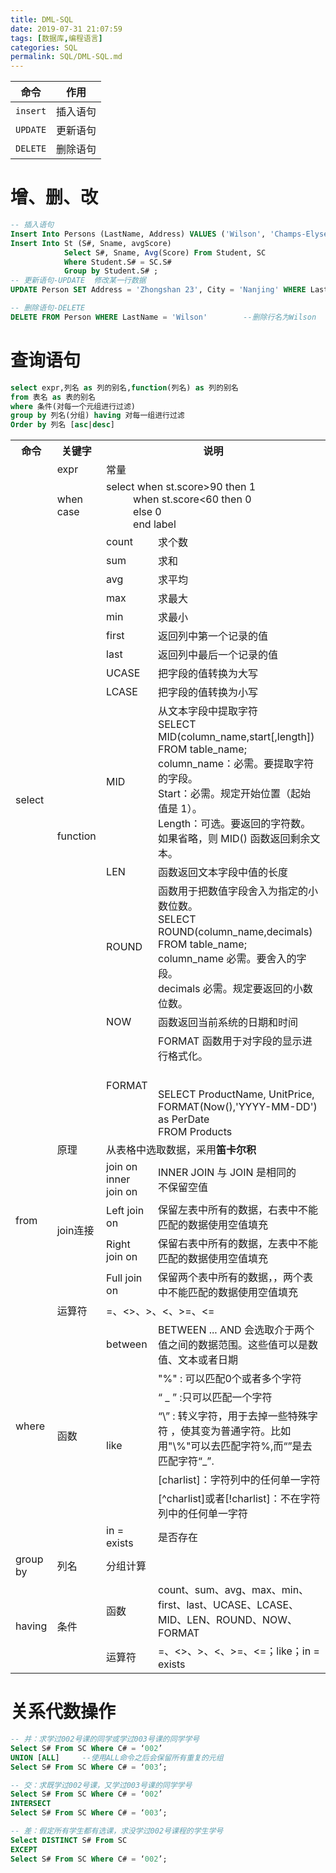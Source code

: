 ```yaml
---
title: DML-SQL
date: 2019-07-31 21:07:59
tags: [数据库,编程语言]
categories: SQL
permalink: SQL/DML-SQL.md
---
```


| 命令     | 作用     |
| -------- | -------- |
| `insert` | 插入语句 |
| `UPDATE` | 更新语句 |
| `DELETE` | 删除语句 |

<!--more-->

# 增、删、改

```sql
-- 插入语句
Insert Into Persons (LastName, Address) VALUES ('Wilson', 'Champs-Elysees')
Insert Into St (S#, Sname, avgScore)
            Select S#, Sname, Avg(Score) From Student, SC
            Where Student.S# = SC.S#
            Group by Student.S# ;
-- 更新语句-UPDATE  修改某一行数据
UPDATE Person SET Address = 'Zhongshan 23', City = 'Nanjing' WHERE LastName = 'Wilson'

-- 删除语句-DELETE
DELETE FROM Person WHERE LastName = 'Wilson'        --删除行名为Wilson
```

# 查询语句

```sql
select expr,列名 as 列的别名,function(列名) as 列的别名
from 表名 as 表的别名
where 条件(对每一个元组进行过滤)
group by 列名(分组) having 对每一组进行过滤
Order by 列名 [asc|desc] 
```

<table>
  <tr>
    <th>命令</th>
    <th>关键字</th>
    <th colspan="2">说明</th>
  </tr>
  <tr>
    <td rowspan="16">select</td>
    <td>expr</td>
    <td colspan="2">常量</td>
  </tr>
  <tr>
    <td>when case</td>
    <td colspan="2">select when st.score&gt;90 then 1<br>&nbsp;&nbsp;&nbsp;&nbsp;&nbsp;&nbsp;&nbsp;&nbsp;&nbsp;&nbsp;when st.score&lt;60 then 0<br>&nbsp;&nbsp;&nbsp;&nbsp;&nbsp;&nbsp;&nbsp;&nbsp;&nbsp;&nbsp;else 0<br>&nbsp;&nbsp;&nbsp;&nbsp;&nbsp;&nbsp;&nbsp;&nbsp;&nbsp;&nbsp;end label</td>
  </tr>
  <tr>
    <td rowspan="14">function</td>
    <td>count</td>
    <td>求个数</td>
  </tr>
  <tr>
    <td>sum</td>
    <td>求和</td>
  </tr>
  <tr>
    <td>avg</td>
    <td>求平均</td>
  </tr>
  <tr>
    <td>max</td>
    <td>求最大</td>
  </tr>
  <tr>
    <td>min</td>
    <td>求最小</td>
  </tr>
  <tr>
    <td>first</td>
    <td>返回列中第一个记录的值</td>
  </tr>
  <tr>
    <td>last </td>
    <td>返回列中最后一个记录的值</td>
  </tr>
  <tr>
    <td>UCASE</td>
    <td>把字段的值转换为大写</td>
  </tr>
  <tr>
    <td>LCASE</td>
    <td>把字段的值转换为小写</td>
  </tr>
  <tr>
    <td>MID</td>
    <td>从文本字段中提取字符<br>SELECT MID(column_name,start[,length]) FROM table_name;<br>column_name：必需。要提取字符的字段。<br>Start：必需。规定开始位置（起始值是 1）。<br>Length：可选。要返回的字符数。如果省略，则 MID() 函数返回剩余文本。<br></td>
  </tr>
  <tr>
    <td>LEN</td>
    <td>函数返回文本字段中值的长度</td>
  </tr>
  <tr>
    <td>ROUND</td>
    <td>函数用于把数值字段舍入为指定的小数位数。<br>SELECT ROUND(column_name,decimals) FROM table_name;<br>column_name 必需。要舍入的字段。<br>decimals 必需。规定要返回的小数位数。</td>
  </tr>
  <tr>
    <td>NOW</td>
    <td>函数返回当前系统的日期和时间</td>
  </tr>
  <tr>
    <td>FORMAT</td>
    <td>FORMAT 函数用于对字段的显示进行格式化。<br><br><br>SELECT ProductName, UnitPrice, FORMAT(Now(),'YYYY-MM-DD') as PerDate<br>FROM Products<br></td>
  </tr>
  <tr>
    <td rowspan="5">from</td>
    <td>原理</td>
    <td colspan="2">从表格中选取数据，采用<span style="font-weight:bold">笛卡尔积</span></td>
  </tr>
  <tr>
    <td rowspan="4">join连接</td>
    <td>join on<br>inner join on</td>
    <td>INNER JOIN 与 JOIN 是相同的<br>不保留空值</td>
  </tr>
  <tr>
    <td>Left join on</td>
    <td>保留左表中所有的数据，右表中不能匹配的数据使用空值填充</td>
  </tr>
  <tr>
    <td>Right join on</td>
    <td>保留右表中所有的数据，左表中不能匹配的数据使用空值填充</td>
  </tr>
  <tr>
    <td>Full join on</td>
    <td>保留两个表中所有的数据，，两个表中不能匹配的数据使用空值填充</td>
  </tr>
  <tr>
    <td rowspan="8">where</td>
    <td>运算符</td>
    <td colspan="2">=、&lt;&gt;、&gt;、&lt;、&gt;=、&lt;=</td>
  </tr>
  <tr>
    <td rowspan="7">函数</td>
    <td>between</td>
    <td>BETWEEN ... AND 会选取介于两个值之间的数据范围。这些值可以是数值、文本或者日期</td>
  </tr>
  <tr>
    <td rowspan="5">like</td>
    <td>"%" : 可以匹配0个或者多个字符 <br></td>
  </tr>
  <tr>
    <td>“ _ ” :只可以匹配一个字符 <br></td>
  </tr>
  <tr>
    <td>“\” : 转义字符，用于去掉一些特殊字符 ，使其变为普通字符。比如用"\%"可以去匹配字符%,而“”是去匹配字符“_”.<br></td>
  </tr>
  <tr>
    <td>[charlist]：字符列中的任何单一字符</td>
  </tr>
  <tr>
    <td>[^charlist]或者[!charlist]：不在字符列中的任何单一字符</td>
  </tr>
  <tr>
    <td>in = exists</td>
    <td>是否存在</td>
  </tr>
  <tr>
    <td>group by</td>
    <td>列名</td>
    <td colspan="2">分组计算</td>
  </tr>
  <tr>
    <td rowspan="2">having</td>
    <td rowspan="2">条件</td>
    <td>函数</td>
    <td>count、sum、avg、max、min、first、last、UCASE、LCASE、MID、LEN、ROUND、NOW、FORMAT</td>
  </tr>
  <tr>
    <td>运算符</td>
    <td>=、&lt;&gt;、&gt;、&lt;、&gt;=、&lt;=；like；in = exists</td>
  </tr>
</table>

# 关系代数操作

```sql
-- 并：求学过002号课的同学或学过003号课的同学学号
Select S# From SC Where C# = ‘002’
UNION [ALL]     --使用ALL命令之后会保留所有重复的元组
Select S# From SC Where C# = ‘003’;

-- 交：求既学过002号课，又学过003号课的同学学号
Select S# From SC Where C# = ‘002’
INTERSECT
Select S# From SC Where C# = ‘003’;

-- 差：假定所有学生都有选课，求没学过002号课程的学生学号
Select DISTINCT S# From SC
EXCEPT
Select S# From SC Where C# = ‘002’;
```

